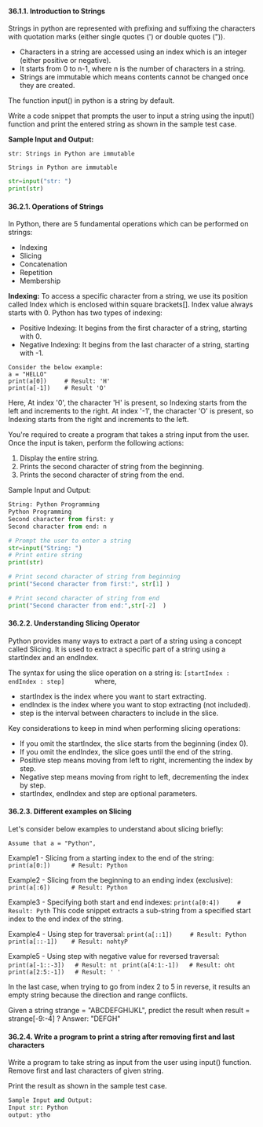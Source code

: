 #### 36.1.1. Introduction to Strings
Strings in python are represented with prefixing and suffixing the characters with quotation marks (either single quotes (') or double quotes (")).
- Characters in a string are accessed using an index which is an integer (either positive or negative).
- It starts from 0 to n-1, where n is the number of characters in a string.
- Strings are immutable which means contents cannot be changed once they are created.

The function input() in python is a string by default.


Write a code snippet that prompts the user to input a string using the input() function and print the entered string as shown in the sample test case.

**Sample Input and Output:**

````str: Strings in Python are immutable````

````Strings in Python are immutable````

````python
str=input("str: ")
print(str)


````

#### 36.2.1. Operations of Strings

In Python, there are 5 fundamental operations which can be performed on strings:
- Indexing
- Slicing
- Concatenation
- Repetition
- Membership
  
**Indexing:** To access a specific character from a string, we use its position called Index which is enclosed within square brackets[]. Index value always starts with 0. Python has two types of indexing:
-  Positive Indexing: It begins from the first character of a string, starting with 0.
- Negative Indexing: It begins from the last character of a string, starting with -1.

````
Consider the below example:
a = "HELLO"
print(a[0])     # Result: 'H'
print(a[-1])    # Result 'O'
````

Here, At index '0', the character 'H' is present, so Indexing starts from the left and increments to the right. At index '-1', the character 'O' is present, so Indexing starts from the right and increments to the left.

You're required to create a program that takes a string input from the user. Once the input is taken, perform the following actions:
1. Display the entire string.
2. Prints the second character of string from the beginning.
3. Prints the second character of string from the end.

Sample Input and Output:
````python
String: Python Programming
Python Programming
Second character from first: y
Second character from end: n
````

````python
# Prompt the user to enter a string
str=input("String: ")
# Print entire string
print(str) 

# Print second character of string from beginning
print("Second character from first:", str[1] )

# Print second character of string from end 
print("Second character from end:",str[-2]  )
````

#### 36.2.2. Understanding Slicing Operator

Python provides many ways to extract a part of a string using a concept called Slicing. It is used to extract a specific part of a string using a startIndex and an endIndex.

The syntax for using the slice operation on a string is:
```` [startIndex : endIndex : step] 		````
where,
- startIndex is the index where you want to start extracting.
- endIndex is the index where you want to stop extracting (not included).
 - step is the interval between characters to include in the slice.

Key considerations to keep in mind when performing slicing operations:
- If you omit the startIndex, the slice starts from the beginning (index 0).
- If you omit the endIndex, the slice goes until the end of the string.
- Positive step means moving from left to right, incrementing the index by step.
- Negative step means moving from right to left, decrementing the index by step.
- startIndex, endIndex and step are optional parameters.


#### 36.2.3. Different examples on Slicing 

Let's consider below examples to understand about slicing briefly:

````Assume that a = "Python",````

Example1 - Slicing from a starting index to the end of the string:
````print(a[0:])      # Result: Python````

Example2 - Slicing from the beginning to an ending index (exclusive):
````print(a[:6])      # Result: Python````

Example3 - Specifying both start and end indexes:
````print(a[0:4])     # Result: Pyth````
This code snippet extracts a sub-string from a specified start index to the end index of the string.

Example4 - Using step for traversal:
````print(a[::1])     # Result: Python ````
````print(a[::-1])    # Result: nohtyP ````

Example5 - Using step with negative value for reversed traversal:
````print(a[-1::-3])   # Result: nt ````
````print(a[4:1:-1])   # Result: oht ````
````print(a[2:5:-1])   # Result: ' ' ````

In the last case, when trying to go from index 2 to 5 in reverse, it results an empty string because the direction and range conflicts.

Given a string strange = "ABCDEFGHIJKL", predict the result when result = strange[-9:-4] ? Answer: "DEFGH"

#### 36.2.4. Write a program to print a string after removing first and last characters

Write a program to take string as input from the user using input() function. Remove first and last characters of given string.

Print the result as shown in the sample test case.

````python
Sample Input and Output:
Input str: Python
output: ytho
````


